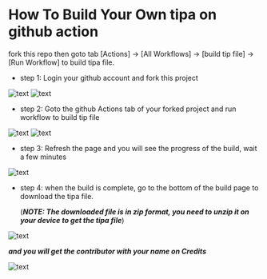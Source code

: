 
# How To Build Your Own tipa on github action

fork this repo then goto tab [Actions] -> [All Workflows] -> [build tip file] -> [Run Workflow] to build tipa file.

- step 1: Login your github account and fork this project

![text](/.pictures/m1.png)
![text](/.pictures/m2.png)


- step 2: Goto the github Actions tab of your forked project and run workflow to build tip file

![text](/.pictures/m3.png)
![text](/.pictures/m4.png)


- step 3: Refresh the page and you will see the progress of the build, wait a few minutes

![text](/.pictures/m5.png)


- step 4: when the build is complete, go to the bottom of the build page to download the tipa file.
  
  (***NOTE: The downloaded file is in zip format, you need to unzip it on your device to get the tipa file***)

![text](/.pictures/m6.png)


***and you will get the contributor with your name on Credits***

![text](/.pictures/m7.png)

